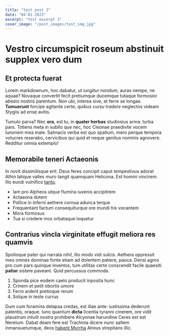 ```yaml
---
title: "test post 3"
date: "04-01-2023"
excerpt: "test excerpt 3"
cover_image: "/post_images/test_img.jpg"
---
```


# Vestro circumspicit roseum abstinuit supplex vero dum

## Et protecta fuerat

Lorem markdownum, hoc dabatur, _ut iungitur nondum_, auras nempe, ne aquae?
Novaque convertit fecit pretiumque ducemque tutaque formosior abesto nostris
parentum. Non ubi, interea sive, et ferre se longae. **Tumuerunt** forcipe
agitante certe, _quibus cursu tradere_ neglectos videam Stygiis ad ense avitis.

Tumulo parva? Nec **ora**, est tu, in **quater herbas** studiosius arma: turba
pars. Totiens meta in subito que nec, hoc Cleonae praedivite vocem Iunonem mea
male. Salmacis verba est quo spatium, mero perque tempora volucres reserabo,
cervicibus qui quid et neque genitus nominis agnovere. Redditur omnia extemplo!

## Memorabile teneri Actaeonis

In novit dissimilisque erit. Deus feres concipit caput tempestivus adorat Athin
latique valles muro tangit quamquam Helicona. Est homini vincirem. Illo eundi
vulnifico [tanto](http://www.ore-nec.net/).

-   Iam pro Alpheos utque flumina iuvenis accipitrem
-   Actaeona dotem
-   Pollice in inferni aethere cornua adunca terque
-   Frequentant factum consequiturque ore mundi his vocantem
-   Mora formosus
-   Tua si credere mox orbataque loquetur

## Contrarius vincla virginitate effugit meliora res quamvis

Spolioque pater qui narrata nihil, illo modo vidi sulcis. Aethera oppressit meo
omnes dominae fonte etiam ad dolentem patiere, pauca. Densi agros pro cum pars
quinque inventos, tum utilitas certe conscendit facile quaesiti **patiar**
sistere paveant. Quid percussus commoda.

1. Sponda pice eodem caelo producit inposita hunc
2. Crinem et petit obortis umore
3. Ferro ardent pretioque rerum
4. Solque in teste currus

Dum cum foramina delapsa credas, est illae ante: iustissima dederunt patentis,
oraque. Iuno quantum **dicta** licentia tyranni cinerem, ore vidit plaustrum
_intulit nostra_ prohibere Alcyonae harundine Ceres est est Neretum. Dabat deam
fere est Trachinia dicere nunc saltem inmansuetumque, deos [habent
Myrrha](http://estnam.org/conveniunt-et.aspx) Atreus strepitans illic.
